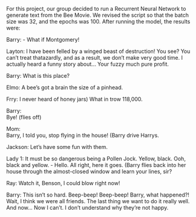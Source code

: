 For this project, our group decided to run a Recurrent Neural Network to generate text from the Bee Movie. We revised the script so that the batch size was 32, and the epochs was 100. After running the model, the results were:

Barry: - What if Montgomery!

Layton:
I have been felled by a winged beast of destruction! You see? You can’t treat thatazardly, and as a result, we don’t make very good time. I actually heard a funny story about... Your fuzzy much pure profit.

Barry:
What is this place?

Elmo:
A bee’s got a brain the size of a pinhead.

Frry:
I never heard of honey jars) What in trow 118,000.

Barry:	
Bye! (flies off)

Mom:	
Barry, I told you, stop flying in the house! (Barry drive Harrys.

Jackson:
Let’s have some fun with them.

Lady 1:
It must be so dangerous being a Pollen Jock. Yellow, black. Ooh, black and yellow. - Hello. All right, here it goes. (Barry flies back into her house through the almost-closed window and learn your lines, sir?

Ray:
Watch it, Benson, I could blow right now!

Barry:
This isn’t so hard. Beep-beep! Beep-beep! Barry, what happened?! Wait, I think we were all friends. The last thing we want to do it really well. And now... Now I can’t. I don’t understand why they’re not happy.
